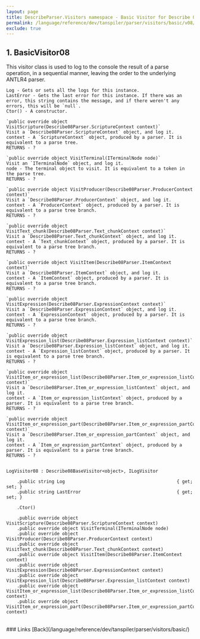 ```yaml
---
layout: page
title: DescribeParser.Visitors namespace - Basic Visitor for Describe 0.8
permalink: /language/reference/dev/tanspiler/parser/visitors/basic/v08/
exclude: true
---
```

## 1. BasicVisitor08

This visitor class is used to log to the console the result of a parse operation, in a sequential manner, leaving the order to the underlying ANTLR4 parser.

	Log - Gets or sets all the logs for this instance.
	LastError - Gets the last error for this instance. If there was an error, this string contains the message, and if there weren't any errors, this will be `null`.
	Ctor() - A constructor.

	`public override object VisitScripture(Describe08Parser.ScriptureContext context)`
	Visit a `Describe08Parser.ScriptureContext` object, and log it.
	context - A `ScriptureContext` object, produced by a parser. It is equivalent to a parse tree.
	RETURNS - ?

	`public override object VisitTerminal(ITerminalNode node)`
	Visit an `ITerminalNode` object, and log it.
	node - The terminal object to visit. It is equivalent to a token in the parse tree.
	RETURNS - ?

	`public override object VisitProducer(Describe08Parser.ProducerContext context)`
	Visit a `Describe08Parser.ProducerContext` object, and log it.
	context - A `ProducerContext` object, produced by a parser. It is equivalent to a parse tree branch.
	RETURNS - ?

	`public override object VisitText_chunk(Describe08Parser.Text_chunkContext context)`
	Visit a `Describe08Parser.Text_chunkContext` object, and log it.
	context - A `Text_chunkContext` object, produced by a parser. It is equivalent to a parse tree branch.
	RETURNS - ?

	`public override object VisitItem(Describe08Parser.ItemContext context)`
	Visit a `Describe08Parser.ItemContext` object, and log it.
	context - A `ItemContext` object, produced by a parser. It is equivalent to a parse tree branch.
	RETURNS - ?

	`public override object VisitExpression(Describe08Parser.ExpressionContext context)`
	Visit a `Describe08Parser.ExpressionContext` object, and log it.
	context - A `ExpressionContext` object, produced by a parser. It is equivalent to a parse tree branch.
	RETURNS - ?

	`public override object VisitExpression_list(Describe08Parser.Expression_listContext context)`
	Visit a `Describe08Parser.Expression_listContext` object, and log it.
	context - A `Expression_listContext` object, produced by a parser. It is equivalent to a parse tree branch.
	RETURNS - ?

	`public override object VisitItem_or_expression_list(Describe08Parser.Item_or_expression_listContext context)`
	Visit a `Describe08Parser.Item_or_expression_listContext` object, and log it.
	context - A `Item_or_expression_listContext` object, produced by a parser. It is equivalent to a parse tree branch.
	RETURNS - ?

	`public override object VisitItem_or_expression_part(Describe08Parser.Item_or_expression_partContext context)`
	Visit a `Describe08Parser.Item_or_expression_partContext` object, and log it.
	context - A `Item_or_expression_partContext` object, produced by a parser. It is equivalent to a parse tree branch.
	RETURNS - ?


	LogVisitor08 : Describe08BaseVisitor<object>, ILogVisitor

		.public string Log                                          { get; set; }
		.public string LastError                                    { get; set; }

		.Ctor()

		.public override object VisitScripture(Describe08Parser.ScriptureContext context)
		.public override object VisitTerminal(ITerminalNode node)
		.public override object VisitProducer(Describe08Parser.ProducerContext context)
		.public override object VisitText_chunk(Describe08Parser.Text_chunkContext context)
		.public override object VisitItem(Describe08Parser.ItemContext context)
		.public override object VisitExpression(Describe08Parser.ExpressionContext context)
		.public override object VisitExpression_list(Describe08Parser.Expression_listContext context)
		.public override object VisitItem_or_expression_list(Describe08Parser.Item_or_expression_listContext context)
		.public override object VisitItem_or_expression_part(Describe08Parser.Item_or_expression_partContext context)


<br>
### Links
[Back](/language/reference/dev/tanspiler/parser/visitors/basic/)